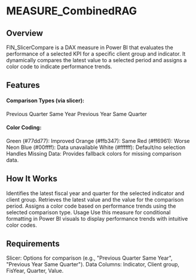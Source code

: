 # MEASURE_CombinedRAG
## Overview
FIN_SlicerCompare is a DAX measure in Power BI that evaluates the performance of a selected KPI for a specific client group and indicator. It dynamically compares the latest value to a selected period and assigns a color code to indicate performance trends.

## Features
#### Comparison Types (via slicer):
Previous Quarter Same Year
Previous Year Same Quarter

#### Color Coding:
Green (#77dd77): Improved
Orange (#ffb347): Same
Red (#ff6961): Worse
Neon Blue (#00ffff): Data unavailable
White (#ffffff): Default/no selection
Handles Missing Data: Provides fallback colors for missing comparison data.

## How It Works
Identifies the latest fiscal year and quarter for the selected indicator and client group.
Retrieves the latest value and the value for the comparison period.
Assigns a color code based on performance trends using the selected comparison type.
Usage
Use this measure for conditional formatting in Power BI visuals to display performance trends with intuitive color codes.

## Requirements
Slicer: Options for comparison (e.g., "Previous Quarter Same Year", "Previous Year Same Quarter").
Data Columns: Indicator, Client group, FisYear, Quarter, Value.
